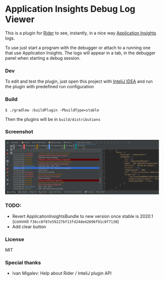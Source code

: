# Application Insights Debug Log Viewer

This is a plugin for [Rider](https://www.jetbrains.com/rider/) to see, instantly, in a nice way [Application Insights](https://docs.microsoft.com/en-us/azure/azure-monitor/app/app-insights-overview) logs.

To use just start a program with the debugger or attach to a running one that use Application Insights.
The logs will appear in a tab, in the debugger panel when starting a debug session.

### Dev

To edit and test the plugin, just open this project with [InteliJ IDEA](https://www.jetbrains.com/idea/) and run the plugin with predefined run configuration

### Build

```
$ ./gradlew :buildPlugin -PbuildType=stable
```

Then the plugins will be in `build/distributions`

### Screenshot

![Screenshot](screenshots/screenshot1.png)

### TODO:

- Revert ApplicationInsightsBundle to new version once stable is 2020.1 (commit `f36cc8f87e59227bf13fd24de42696f91c0f7130`)
- Add clear button

### License

MIT

### Special thanks

 * Ivan Migalev: Help about Rider / InteliJ plugin API
 